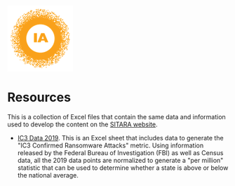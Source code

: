 ![image](https://github.com/internetassociation/SITARA/blob/main/Assets/IA_Mark.png)

# Resources

This is a collection of Excel files that contain the same data and information used to develop the content on the [SITARA website](https://sitara.internetassociation.org/).

- [IC3 Data 2019](https://github.com/internetassociation/SITARA/blob/main/Data/Resources/IA_SLTT-IC3-Data_2019.xlsx). This is an Excel sheet that includes data to generate the "IC3 Confirmed Ransomware Attacks" metric. Using information released by the Federal Bureau of Investigation (FBI) as well as Census data, all the 2019 data points are normalized to generate a "per million" statistic that can be used to determine whether a state is above or below the national average.
